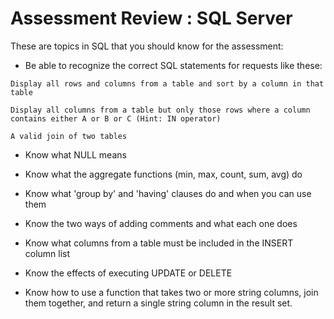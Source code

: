 # Assessment Review : SQL Server

These are topics in SQL that you should know for the assessment:

* Be able to recognize the correct SQL statements for requests like these: 

```
Display all rows and columns from a table and sort by a column in that table

Display all columns from a table but only those rows where a column contains either A or B or C (Hint: IN operator)

A valid join of two tables
```

* Know what NULL means

* Know what the aggregate functions (min, max, count, sum, avg) do

* Know what 'group by' and 'having' clauses do and when you can use them

* Know the two ways of adding comments and what each one does

* Know what columns from a table must be included in the INSERT column list

* Know the effects of executing UPDATE or DELETE

* Know how to use a function that takes two or more string columns, join them together, and return a single string column in the result set.